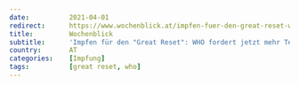 ```yaml
---
date:          2021-04-01
redirect:      https://www.wochenblick.at/impfen-fuer-den-great-reset-who-fordert-jetzt-mehr-tempo/
title:         Wochenblick
subtitle:      'Impfen für den "Great Reset": WHO fordert jetzt mehr Tempo!'
country:       AT
categories:    [Impfung]
tags:          [great reset, who]
---
```

